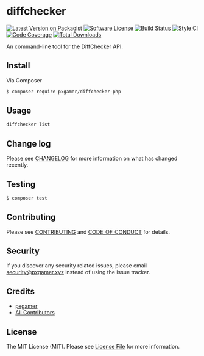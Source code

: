 # diffchecker

[![Latest Version on Packagist][ico-version]][link-packagist]
[![Software License][ico-license]](LICENSE.md)
[![Build Status][ico-travis]][link-travis]
[![Style CI][ico-styleci]][link-styleci]
[![Code Coverage][ico-code-quality]][link-code-quality]
[![Total Downloads][ico-downloads]][link-downloads]

An command-line tool for the DiffChecker API.

## Install

Via Composer

```bash
$ composer require pxgamer/diffchecker-php
```

## Usage

```bash
diffchecker list
```

## Change log

Please see [CHANGELOG](CHANGELOG.md) for more information on what has changed recently.

## Testing

```bash
$ composer test
```

## Contributing

Please see [CONTRIBUTING](.github/CONTRIBUTING.md) and [CODE_OF_CONDUCT](.github/CODE_OF_CONDUCT.md) for details.

## Security

If you discover any security related issues, please email security@pxgamer.xyz instead of using the issue tracker.

## Credits

- [pxgamer][link-author]
- [All Contributors][link-contributors]

## License

The MIT License (MIT). Please see [License File](LICENSE.md) for more information.

[ico-version]: https://img.shields.io/packagist/v/pxgamer/diffchecker.svg?style=flat-square
[ico-license]: https://img.shields.io/badge/license-MIT-brightgreen.svg?style=flat-square
[ico-travis]: https://img.shields.io/travis/pxgamer/diffchecker-php/master.svg?style=flat-square
[ico-styleci]: https://styleci.io/repos/90740779/shield
[ico-code-quality]: https://img.shields.io/codecov/c/github/pxgamer/diffchecker-php.svg?style=flat-square
[ico-downloads]: https://img.shields.io/packagist/dt/pxgamer/diffchecker.svg?style=flat-square

[link-packagist]: https://packagist.org/packages/pxgamer/diffchecker
[link-travis]: https://travis-ci.org/pxgamer/diffchecker-php
[link-styleci]: https://styleci.io/repos/90740779
[link-code-quality]: https://codecov.io/gh/pxgamer/diffchecker-php
[link-downloads]: https://packagist.org/packages/pxgamer/diffchecker
[link-author]: https://github.com/pxgamer
[link-contributors]: ../../contributors
